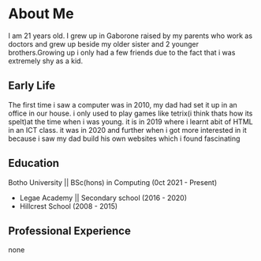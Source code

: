# About Me

I am 21 years old. I grew up in Gaborone raised by my parents who work as doctors and grew up beside my older sister and 2 younger brothers.Growing up i only had a few friends due to the fact that i was extremely shy as a kid.

## Early Life

The first time i saw a computer was in 2010, my dad had set it up in an office in our house. i only used to play games like tetrix(i think thats how its spelt)at the time when i was young. it is in 2019 where i learnt abit of HTML in an ICT class. it was in 2020 and further when i got more interested in it because i saw my dad build his own websites which i found fascinating

## Education

Botho University || BSc(hons) in Computing (0ct 2021 - Present)
* Legae Academy || Secondary school (2016 - 2020)
* Hillcrest School (2008 - 2015)
## Professional Experience

none